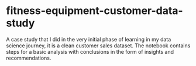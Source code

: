 # fitness-equipment-customer-data-study

A case study that I did in the very initial phase of learning in my data science journey, it is a clean customer sales dataset. The notebook contains steps for a basic analysis with conclusions in the form of insights and recommendations.
